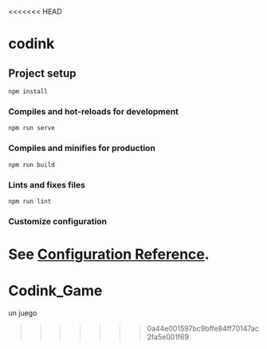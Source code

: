 <<<<<<< HEAD
# codink

## Project setup
```
npm install
```

### Compiles and hot-reloads for development
```
npm run serve
```

### Compiles and minifies for production
```
npm run build
```

### Lints and fixes files
```
npm run lint
```

### Customize configuration
See [Configuration Reference](https://cli.vuejs.org/config/).
=======
# Codink_Game
un juego
>>>>>>> 0a44e001597bc9bffe84ff70147ac2fa5e001f69
